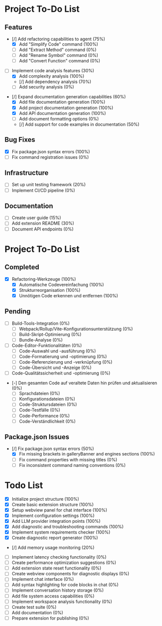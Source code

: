 # Project To-Do List

## Features
- [/] Add refactoring capabilities to agent (75%)
  - [X] Add "Simplify Code" command (100%)
  - [ ] Add "Extract Method" command (0%)
  - [ ] Add "Rename Symbol" command (0%)
  - [ ] Add "Convert Function" command (0%)
- [ ] Implement code analysis features (30%)
  - [X] Add complexity analysis (100%) 
  - [/] Add dependency analysis (70%)
  - [ ] Add security analysis (0%)
- [/] Expand documentation generation capabilities (60%)
  - [X] Add file documentation generation (100%)
  - [X] Add project documentation generation (100%)
  - [X] Add API documentation generation (100%)
  - [ ] Add document formatting options (0%)
  - [/] Add support for code examples in documentation (50%)

## Bug Fixes
- [X] Fix package.json syntax errors (100%)
- [ ] Fix command registration issues (0%)

## Infrastructure
- [ ] Set up unit testing framework (20%)
- [ ] Implement CI/CD pipeline (0%)

## Documentation
- [ ] Create user guide (15%)
- [ ] Add extension README (30%)
- [ ] Document API endpoints (0%)

# Project To-Do List

## Completed
- [X] Refactoring-Werkzeuge (100%)
  - [X] Automatische Codevereinfachung (100%)
  - [X] Strukturreorganisation (100%)
  - [X] Unnötigen Code erkennen und entfernen (100%)

## Pending
- [ ] Build-Tools-Integration (0%)
  - [ ] Webpack/Rollup/Vite-Konfigurationsunterstützung (0%)
  - [ ] Build-Skript-Optimierung (0%)
  - [ ] Bundle-Analyse (0%)
- [ ] Code-Editor-Funktionalitäten (0%)
  - [ ] Code-Auswahl und -ausführung (0%)
  - [ ] Code-Formatierung und -optimierung (0%)
  - [ ] Code-Referenzierung und -verknüpfung (0%)
  - [ ] Code-Übersicht und -Anzeige (0%)
- [ ] Code-Qualitätssicherheit und -optimierung (0%)
- [-] Den gesamten Code auf veraltete Daten hin prüfen und aktualisieren (0%)
  - [ ] Sprachdateien (0%)
  - [ ] Konfigurationsdateien (0%)
  - [ ] Code-Struktursdateien (0%)
  - [ ] Code-Testfälle (0%)
  - [ ] Code-Performance (0%)
  - [ ] Code-Verständlichkeit (0%)

## Package.json Issues
- [/] Fix package.json syntax errors (50%)
  - [X] Fix missing brackets in galleryBanner and engines sections (100%)
  - [ ] Fix command properties with missing titles (0%)
  - [ ] Fix inconsistent command naming conventions (0%)

# Todo List

- [X] Initialize project structure (100%)
- [X] Create basic extension structure (100%)
- [X] Setup webview panel for chat interface (100%)
- [X] Implement configuration settings (100%)
- [X] Add LLM provider integration points (100%)
- [X] Add diagnostic and troubleshooting commands (100%)
- [X] Implement system requirements checker (100%)
- [X] Create diagnostic report generator (100%)
- [/] Add memory usage monitoring (20%)
- [ ] Implement latency checking functionality (0%)
- [ ] Create performance optimization suggestions (0%)
- [ ] Add extension state reset functionality (0%)
- [ ] Create webview components for diagnostic displays (0%)
- [ ] Implement chat interface (0%)
- [ ] Add syntax highlighting for code blocks in chat (0%)
- [ ] Implement conversation history storage (0%)
- [ ] Add file system access capabilities (0%)
- [ ] Implement workspace analysis functionality (0%)
- [ ] Create test suite (0%)
- [ ] Add documentation (0%)
- [ ] Prepare extension for publishing (0%)
